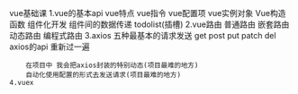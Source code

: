 vue基础课
    1.vue的基本api
        vue特点
        vue指令
        vue配置项
        vue实例对象
        Vue构造函数
        组件化开发
        组件间的数据传递
        todolist(插槽)
    2.vue路由
        普通路由
        嵌套路由
        动态路由
        编程式路由
    3.axios
        五种最基本的请求发送
            get
            post
            put
            patch
            del
        axios的api 重新过一遍

        在项目中 我会把axios封装的特别动态(项目最难的地方)
        自动化使用配置的形式去发送请求(项目最难的地方)
    4.vuex